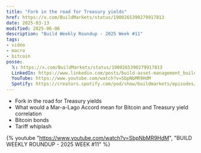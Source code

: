 ```yaml
---
title: "Fork in the road for Treasury yields"
href: https://x.com/BuildMarkets/status/1900265390279917813
date: 2025-03-13
modified: 2025-06-06
description: "Build Weekly Roundup - 2025 Week #11"
tags:
- video
- macro
- bitcoin
posse:
  𝕏: https://x.com/BuildMarkets/status/1900265390279917813
  LinkedIn: https://www.linkedin.com/posts/build-asset-management_build-weekly-roundup-2025-week-11-fork-ugcPost-7306025335437832192-lyC2
  YouTube: https://www.youtube.com/watch?v=SbpNbMR9HdM
  Spotify: https://creators.spotify.com/pod/show/buildmarkets/episodes/BUILD-WEEKLY-ROUNDUP---2025-WEEK-11-e32jcn6
---
```


- Fork in the road for Treasury yields
- What would a Mar-a-Lago Accord mean for Bitcoin and Treasury yield correlation
- Bitcoin bonds
- Tariff whiplash

{% youtube "https://www.youtube.com/watch?v=SbpNbMR9HdM", "BUILD WEEKLY ROUNDUP - 2025 WEEK #11" %}
